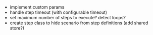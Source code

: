 * implement custom params
* handle step timeout (with configurable timeout)
* set maximum number of steps to execute? detect loops?
* create step class to hide scenario from step definitions (add shared store?)
